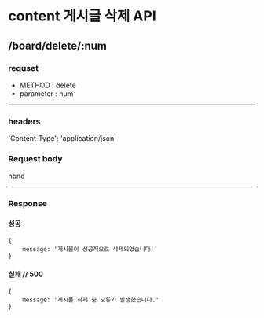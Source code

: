 # content 게시글 삭제 API

## /board/delete/:num

### requset

- METHOD : delete
- parameter : num

---

### headers

'Content-Type': 'application/json'


### Request body

none

---

### Response

#### 성공

```
{
    message: '게시물이 성공적으로 삭제되었습니다!'
}
```

#### 실패 // 500

```
{
    message: '게시물 삭제 중 오류가 발생했습니다.'
}
```
